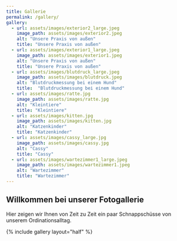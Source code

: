 ```yaml
---
title: Gallerie
permalink: /gallery/
gallery:
  - url: assets/images/exterior2_large.jpeg
    image_path: assets/images/exterior2.jpeg
    alt: "Unsere Praxis von außen"
    title: "Unsere Praxis von außen"
  - url: assets/images/exterior1_large.jpeg
    image_path: assets/images/exterior1.jpeg
    alt: "Unsere Praxis von außen"
    title: "Unsere Praxis von außen"
  - url: assets/images/blutdruck_large.jpeg
    image_path: assets/images/blutdruck.jpeg
    alt: "Blutdruckmessung bei einem Hund"
    title:  "Blutdruckmessung bei einem Hund"
  - url: assets/images/ratte.jpg
    image_path: assets/images/ratte.jpg
    alt: "Kleintiere"
    title: "Kleintiere"
  - url: assets/images/kitten.jpg
    image_path: assets/images/kitten.jpg
    alt: "Katzenkinder"
    title: "Katzenkinder"
  - url: assets/images/cassy_large.jpg
    image_path: assets/images/cassy.jpg
    alt: "Cassy"
    title: "Cassy"
  - url: assets/images/wartezimmer1_large.jpeg
    image_path: assets/images/wartezimmer1.jpeg
    alt: "Wartezimmer"
    title: "Wartezimmer"
---
```


## Willkommen bei unserer Fotogallerie
Hier zeigen wir Ihnen von Zeit zu Zeit ein paar Schnappschüsse von unserem Ordinationsalltag.

{% include gallery layout="half" %}
